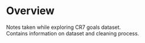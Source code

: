 # Overview
Notes taken while exploring CR7 goals dataset. <br/>
Contains information on dataset and cleaning process.
